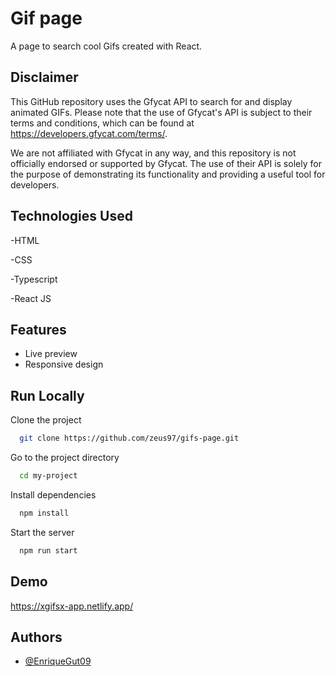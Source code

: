 
# Gif page

A page to search cool Gifs created with React.




## Disclaimer

This GitHub repository uses the Gfycat API to search for and display animated GIFs. Please note that the use of Gfycat's API is subject to their terms and conditions, which can be found at https://developers.gfycat.com/terms/.

We are not affiliated with Gfycat in any way, and this repository is not officially endorsed or supported by Gfycat. The use of their API is solely for the purpose of demonstrating its functionality and providing a useful tool for developers.

 


## Technologies Used

-HTML

-CSS

-Typescript

-React JS




## Features

- Live preview
- Responsive design


## Run Locally

Clone the project

```bash
  git clone https://github.com/zeus97/gifs-page.git
```

Go to the project directory

```bash
  cd my-project
```

Install dependencies

```bash
  npm install
```

Start the server

```bash
  npm run start
```


## Demo

https://xgifsx-app.netlify.app/


## Authors

- [@EnriqueGut09](https://github.com/zeus97)

